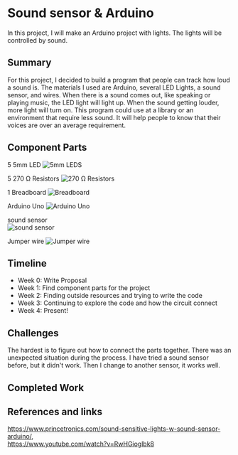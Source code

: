 # Sound sensor & Arduino

In this project, I will make an Arduino project with lights. The lights will be controlled by sound.

## Summary

For this project, I decided to build a program that people can track how loud a sound is. The materials I used are Arduino, several LED Lights, a sound sensor, and wires. When there is a sound comes out, like speaking or playing music, the LED light will light up. When the sound getting louder, more light will turn on.
This program could use at a library or an environment that require less sound. It will help people to know that their voices are over an average requirement.

## Component Parts

5 5mm LED 
![5mm LEDS](https://user-images.githubusercontent.com/47263250/57192864-1f6ab400-6eea-11e9-9992-921237c34624.jpg)

5 270 Ω Resistors 
![270 Ω Resistors](https://user-images.githubusercontent.com/47263250/57192873-2ee9fd00-6eea-11e9-9220-f5ee72ffb1df.jpg)

1 Breadboard
![Breadboard](https://user-images.githubusercontent.com/47263250/57192881-3d381900-6eea-11e9-93cc-b986d72fb4e7.jpg)

Arduino Uno 
![Arduino Uno](https://user-images.githubusercontent.com/47263250/57192885-4923db00-6eea-11e9-9b2a-9a0bc0642263.jpg)

sound sensor  
![sound sensor](https://user-images.githubusercontent.com/47263250/57192890-635db900-6eea-11e9-9028-b1d66f01921a.jpg)

Jumper wire 
![Jumper wire](https://user-images.githubusercontent.com/47263250/57192888-55a83380-6eea-11e9-962e-0662446af383.jpg)


## Timeline

- Week 0: Write Proposal
- Week 1: Find component parts for the project
- Week 2: Finding outside resources and trying to write the code
- Week 3: Continuing to explore the code and how the circuit connect
- Week 4: Present!

## Challenges

The hardest is to figure out how to connect the parts together. There was an unexpected situation during the process. I have tried a sound sensor before, but it didn't work. Then I change to another sensor, it works well.

## Completed Work


## References and links

https://www.princetronics.com/sound-sensitive-lights-w-sound-sensor-arduino/,  
https://www.youtube.com/watch?v=RwHGioglbk8
